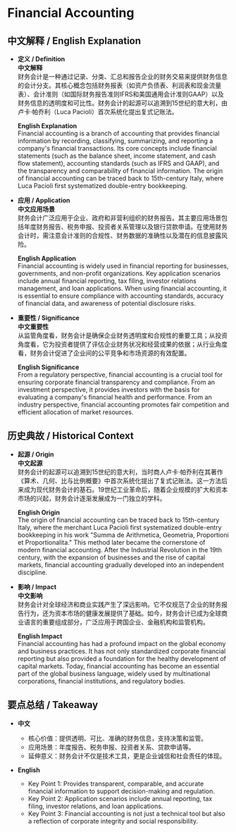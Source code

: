 # Financial Accounting

## 中文解释 / English Explanation

* **定义 / Definition**  
  **中文解释**  
  财务会计是一种通过记录、分类、汇总和报告企业的财务交易来提供财务信息的会计分支。其核心概念包括财务报表（如资产负债表、利润表和现金流量表）、会计准则（如国际财务报告准则IFRS和美国通用会计准则GAAP）以及财务信息的透明度和可比性。财务会计的起源可以追溯到15世纪的意大利，由卢卡·帕乔利（Luca Pacioli）首次系统化提出复式记账法。  

  **English Explanation**  
  Financial accounting is a branch of accounting that provides financial information by recording, classifying, summarizing, and reporting a company's financial transactions. Its core concepts include financial statements (such as the balance sheet, income statement, and cash flow statement), accounting standards (such as IFRS and GAAP), and the transparency and comparability of financial information. The origin of financial accounting can be traced back to 15th-century Italy, where Luca Pacioli first systematized double-entry bookkeeping.

* **应用 / Application**  
  **中文应用场景**  
  财务会计广泛应用于企业、政府和非营利组织的财务报告。其主要应用场景包括年度财务报告、税务申报、投资者关系管理以及银行贷款申请。在使用财务会计时，需注意会计准则的合规性、财务数据的准确性以及潜在的信息披露风险。  

  **English Application**  
  Financial accounting is widely used in financial reporting for businesses, governments, and non-profit organizations. Key application scenarios include annual financial reporting, tax filing, investor relations management, and loan applications. When using financial accounting, it is essential to ensure compliance with accounting standards, accuracy of financial data, and awareness of potential disclosure risks.

* **重要性 / Significance**  
  **中文重要性**  
  从监管角度看，财务会计是确保企业财务透明度和合规性的重要工具；从投资角度看，它为投资者提供了评估企业财务状况和经营成果的依据；从行业角度看，财务会计促进了企业间的公平竞争和市场资源的有效配置。  

  **English Significance**  
  From a regulatory perspective, financial accounting is a crucial tool for ensuring corporate financial transparency and compliance. From an investment perspective, it provides investors with the basis for evaluating a company's financial health and performance. From an industry perspective, financial accounting promotes fair competition and efficient allocation of market resources.

## 历史典故 / Historical Context

* **起源 / Origin**  
  **中文起源**  
  财务会计的起源可以追溯到15世纪的意大利，当时商人卢卡·帕乔利在其著作《算术、几何、比与比例概要》中首次系统化提出了复式记账法。这一方法后来成为现代财务会计的基石。19世纪工业革命后，随着企业规模的扩大和资本市场的兴起，财务会计逐渐发展成为一门独立的学科。  

  **English Origin**  
  The origin of financial accounting can be traced back to 15th-century Italy, where the merchant Luca Pacioli first systematized double-entry bookkeeping in his work "Summa de Arithmetica, Geometria, Proportioni et Proportionalita." This method later became the cornerstone of modern financial accounting. After the Industrial Revolution in the 19th century, with the expansion of businesses and the rise of capital markets, financial accounting gradually developed into an independent discipline.

* **影响 / Impact**  
  **中文影响**  
  财务会计对全球经济和商业实践产生了深远影响。它不仅规范了企业的财务报告行为，还为资本市场的健康发展提供了基础。如今，财务会计已成为全球商业语言的重要组成部分，广泛应用于跨国企业、金融机构和监管机构。  

  **English Impact**  
  Financial accounting has had a profound impact on the global economy and business practices. It has not only standardized corporate financial reporting but also provided a foundation for the healthy development of capital markets. Today, financial accounting has become an essential part of the global business language, widely used by multinational corporations, financial institutions, and regulatory bodies.

## 要点总结 / Takeaway

* **中文**  
  - 核心价值：提供透明、可比、准确的财务信息，支持决策和监管。  
  - 应用场景：年度报告、税务申报、投资者关系、贷款申请等。  
  - 延伸意义：财务会计不仅是技术工具，更是企业诚信和社会责任的体现。  

* **English**  
  - Key Point 1: Provides transparent, comparable, and accurate financial information to support decision-making and regulation.  
  - Key Point 2: Application scenarios include annual reporting, tax filing, investor relations, and loan applications.  
  - Key Point 3: Financial accounting is not just a technical tool but also a reflection of corporate integrity and social responsibility.